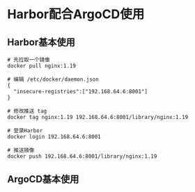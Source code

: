 # Harbor配合ArgoCD使用

## Harbor基本使用

```
# 先拉取一个镜像
docker pull nginx:1.19

# 编辑 /etc/docker/daemon.json
{
  "insecure-registries":["192.168.64.6:8001"]
}

# 修改推送 tag
docker tag nginx:1.19 192.168.64.6:8001/library/nginx:1.19

# 登录Harbor
docker login 192.168.64.6:8001

# 推送镜像
docker push 192.168.64.6:8001/library/nginx:1.19
```

## ArgoCD基本使用

